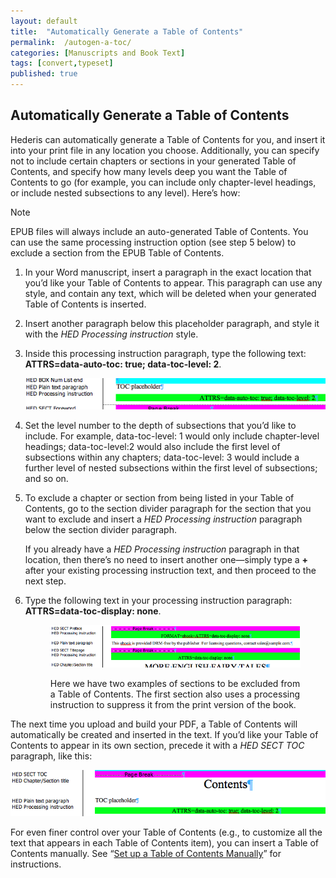 ```yaml
---
layout: default
title:  "Automatically Generate a Table of Contents"
permalink:  /autogen-a-toc/
categories: [Manuscripts and Book Text]
tags: [convert,typeset]
published: true
---
```


<section data-type="chapter" class="hsecchapter" data-hederis-type="hsecchapter" id="autogen-a-toc" data-pi-attrs="id: autogen-a-toc; data-tags: convert,typeset;" role="doc-chapter" data-tags="convert,typeset" data-author-name=" " data-book-title=" " title="Automatically Generate a Table of Contents"><h1 data-hederis-type="hblkchaptitle" class="hblkchaptitle" id="p9vBSpk88">Automatically Generate a Table of Contents</h1><p class="hblkp" data-hederis-type="hblkp" id="pFOzZHX5t">Hederis can automatically generate a Table of Contents for you, and insert it into your print file in any location you choose. Additionally, you can specify not to include certain chapters or sections in your generated Table of Contents, and specify how many levels deep you want the Table of Contents to go (for example, you can include only chapter-level headings, or include nested subsections to any level). Here&#8217;s how:</p><aside class="hwprbox box" data-hederis-type="hwprbox" id="pYKyho8ct" data-type="sidebar"><p class="hblktype" data-hederis-type="hblktype" id="pPjysh1G6">Note</p><p class="hblkp" data-hederis-type="hblkp" id="pmyJWWA1u">EPUB files will always include an auto-generated Table of Contents. You can use the same processing instruction option (see step 5 below) to exclude a section from the EPUB Table of Contents.</p></aside><ol class="hwprnumlist" data-hederis-type="hwprnumlist" id="p1qd22n0X"><li class="hblkoli" data-hederis-type="hblkoli" id="liLlvfxnDc"><p class="hblkoli" data-hederis-type="hblklip" id="p6TMcTuxq">In your Word manuscript, insert a paragraph in the exact location that you&#8217;d like your Table of Contents to appear. This paragraph can use any style, and contain any text, which will be deleted when your generated Table of Contents is inserted.</p></li><li class="hblkoli" data-hederis-type="hblkoli" id="liHsRaa7hc"><p class="hblkoli" data-hederis-type="hblklip" id="peS6qMNXF">Insert another paragraph below this placeholder paragraph, and style it with the <em class="hspanem" data-hederis-type="hspanem" id="pF7aeGQy9">HED Processing instruction</em> style.</p></li><li class="hblkoli" data-hederis-type="hblkoli" id="liPvu2ykhi"><p class="hblkoli" data-hederis-type="hblklip" id="pIOCfKlk1">Inside this processing instruction paragraph, type the following text: <strong class="hspanstrong" data-hederis-type="hspanstrong" id="p4SilhJyZ">ATTRS=data-auto-toc: true; data-toc-level: 2</strong>. </p><img data-hederis-type="hblkimg" class="hblkimg" id="pHTz3TR0N" src="/images/tocplaceholder.png" data-img-src="tocplaceholder.png"/></li><li class="hblkoli" data-hederis-type="hblkoli" id="lilKfFM5Ao"><p class="hblkoli" data-hederis-type="hblklip" id="pYmBPJyaF">Set the level number to the depth of subsections that you&#8217;d like to include. For example, data-toc-level: 1 would only include chapter-level headings; data-toc-level:2 would also include the first level of subsections within any chapters; data-toc-level: 3 would include a further level of nested subsections within the first level of subsections; and so on.</p></li><li class="hblkoli" data-hederis-type="hblkoli" id="li9nSZXnTv"><p class="hblkoli" data-hederis-type="hblklip" id="pzIidfjyp">To exclude a chapter or section from being listed in your Table of Contents, go to the section divider paragraph for the section that you want to exclude and insert a <em class="hspanem" data-hederis-type="hspanem" id="pB6AflFd2">HED Processing instruction</em> paragraph below the section divider paragraph. </p><p class="hblklicont" data-hederis-type="hblklicont" id="pck0k6hCm">If you already have a <em class="hspanem" data-hederis-type="hspanem" id="p9iDeimnZ">HED Processing instruction</em> paragraph in that location, then there&#8217;s no need to insert another one&#8212;simply type a <strong class="hspanstrong" data-hederis-type="hspanstrong" id="p5Uym0e3P">+</strong> after your existing processing instruction text, and then proceed to the next step.</p></li><li class="hblkoli" data-hederis-type="hblkoli" id="ligbeZUl5E"><p class="hblkoli" data-hederis-type="hblklip" id="phNratYpA">Type the following text in your processing instruction paragraph: <strong class="hspanstrong" data-hederis-type="hspanstrong" id="pgkUCDmrF">ATTRS=data-toc-display: none</strong>.</p><figure class="hwprfig" data-hederis-type="hwprfig" id="pA4V7IasF"><img data-hederis-type="hblkimg" class="hblkimg" id="pjHF1TGXE" src="/images/tocexclude.png" data-img-src="tocexclude.png"/><p class="hblkcaption" data-hederis-type="hblkcaption" id="pSzsu1vqW">Here we have two examples of sections to be excluded from a Table of Contents. The first section also uses a processing instruction to suppress it from the print version of the book.</p></figure></li></ol><p class="hblkp" data-hederis-type="hblkp" id="pZPXC7gsO">The next time you upload and build your PDF, a Table of Contents will automatically be created and inserted in the text. If you&#8217;d like your Table of Contents to appear in its own section, precede it with a <em class="hspanem" data-hederis-type="hspanem" id="pi3pTufzS">HED SECT TOC</em> paragraph, like this:</p><img data-hederis-type="hblkimg" class="hblkimg" id="ppKWmTrYO" src="/images/tocsection.png" data-img-src="tocsection.png"/><p class="hblkp" data-hederis-type="hblkp" id="pB2Uj0FGb">For even finer control over your Table of Contents (e.g., to customize all the text that appears in each Table of Contents item), you can insert a Table of Contents manually. See &#8220;<a href="{% post_url 2020-08-18-19-SetupaTableofContentsManually %}" data-hederis-type="hspana" id="pOCyCDMvT"><span class="Hyperlink" data-hederis-type="hspnspan" id="p8z2fJU4z">Set up a Table of Contents Manually</span></a>&#8221; for instructions.</p></section>